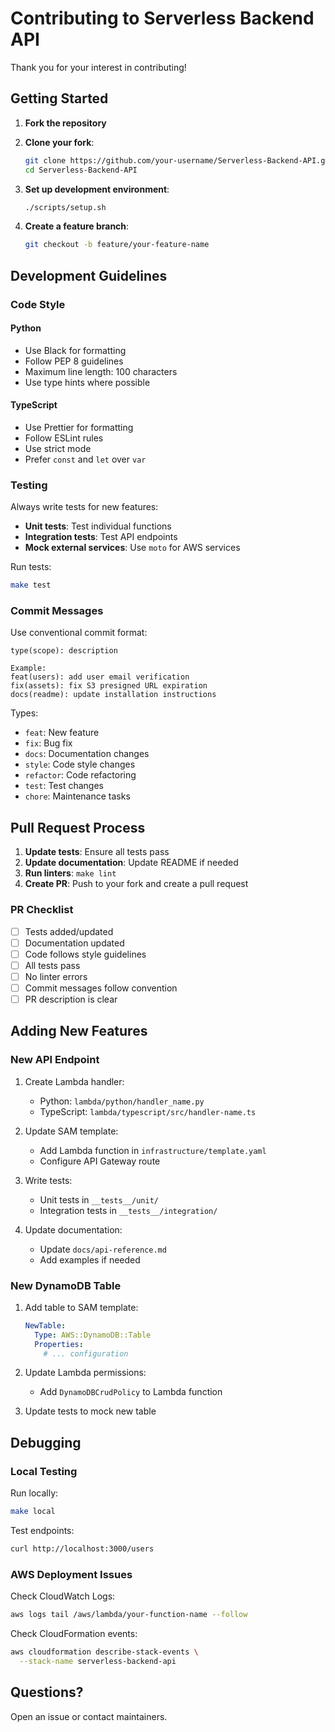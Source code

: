 # Contributing to Serverless Backend API

Thank you for your interest in contributing!

## Getting Started

1. **Fork the repository**
2. **Clone your fork**:
   ```bash
   git clone https://github.com/your-username/Serverless-Backend-API.git
   cd Serverless-Backend-API
   ```

3. **Set up development environment**:
   ```bash
   ./scripts/setup.sh
   ```

4. **Create a feature branch**:
   ```bash
   git checkout -b feature/your-feature-name
   ```

## Development Guidelines

### Code Style

#### Python
- Use Black for formatting
- Follow PEP 8 guidelines
- Maximum line length: 100 characters
- Use type hints where possible

#### TypeScript
- Use Prettier for formatting
- Follow ESLint rules
- Use strict mode
- Prefer `const` and `let` over `var`

### Testing

Always write tests for new features:

- **Unit tests**: Test individual functions
- **Integration tests**: Test API endpoints
- **Mock external services**: Use `moto` for AWS services

Run tests:
```bash
make test
```

### Commit Messages

Use conventional commit format:
```
type(scope): description

Example:
feat(users): add user email verification
fix(assets): fix S3 presigned URL expiration
docs(readme): update installation instructions
```

Types:
- `feat`: New feature
- `fix`: Bug fix
- `docs`: Documentation changes
- `style`: Code style changes
- `refactor`: Code refactoring
- `test`: Test changes
- `chore`: Maintenance tasks

## Pull Request Process

1. **Update tests**: Ensure all tests pass
2. **Update documentation**: Update README if needed
3. **Run linters**: `make lint`
4. **Create PR**: Push to your fork and create a pull request

### PR Checklist

- [ ] Tests added/updated
- [ ] Documentation updated
- [ ] Code follows style guidelines
- [ ] All tests pass
- [ ] No linter errors
- [ ] Commit messages follow convention
- [ ] PR description is clear

## Adding New Features

### New API Endpoint

1. Create Lambda handler:
   - Python: `lambda/python/handler_name.py`
   - TypeScript: `lambda/typescript/src/handler-name.ts`

2. Update SAM template:
   - Add Lambda function in `infrastructure/template.yaml`
   - Configure API Gateway route

3. Write tests:
   - Unit tests in `__tests__/unit/`
   - Integration tests in `__tests__/integration/`

4. Update documentation:
   - Update `docs/api-reference.md`
   - Add examples if needed

### New DynamoDB Table

1. Add table to SAM template:
   ```yaml
   NewTable:
     Type: AWS::DynamoDB::Table
     Properties:
       # ... configuration
   ```

2. Update Lambda permissions:
   - Add `DynamoDBCrudPolicy` to Lambda function

3. Update tests to mock new table

## Debugging

### Local Testing

Run locally:
```bash
make local
```

Test endpoints:
```bash
curl http://localhost:3000/users
```

### AWS Deployment Issues

Check CloudWatch Logs:
```bash
aws logs tail /aws/lambda/your-function-name --follow
```

Check CloudFormation events:
```bash
aws cloudformation describe-stack-events \
  --stack-name serverless-backend-api
```

## Questions?

Open an issue or contact maintainers.

